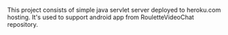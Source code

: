 This project consists of simple java servlet server deployed to heroku.com hosting. It's used to support android app from RouletteVideoChat repository.

